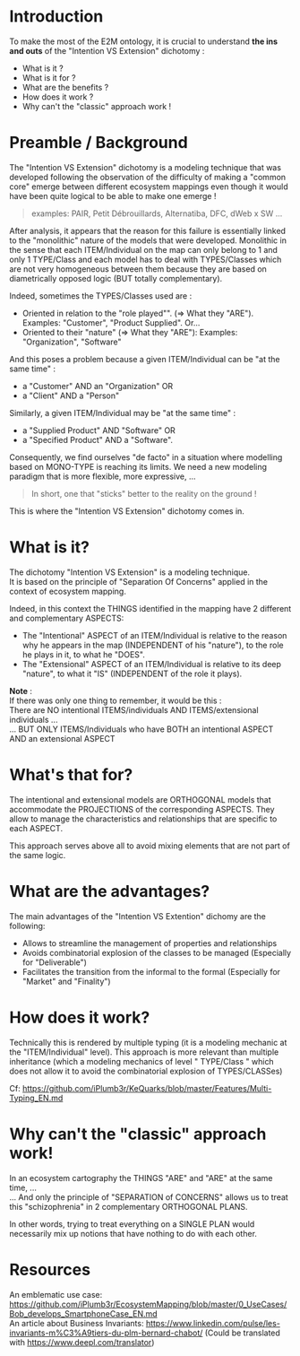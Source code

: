 Introduction
==
To make the most of the E2M ontology, it is crucial to understand __the ins and outs__ of the "Intention VS Extension" dichotomy : 
* What is it ?
* What is it for ?
* What are the benefits ?
* How does it work ?
* Why can't the "classic" approach work !

Preamble / Background
==
The "Intention VS Extension" dichotomy is a modeling technique that was developed following the observation of the difficulty of making a "common core" emerge between different ecosystem mappings even though it would have been quite logical to be able to make one emerge !
> examples: PAIR, Petit Débrouillards, Alternatiba, DFC, dWeb x SW ...

After analysis, it appears that the reason for this failure is essentially linked to the "monolithic" nature of the models that were developed. Monolithic in the sense that each ITEM/Individual on the map can only belong to 1 and only 1 TYPE/Class and each model has to deal with TYPES/Classes which are not very homogeneous between them because they are based on diametrically opposed logic (BUT totally complementary).

Indeed, sometimes the TYPES/Classes used are :
* Oriented in relation to the "role played"". (=> What they "ARE"). Examples: "Customer", "Product Supplied".
Or...
* Oriented to their "nature" (=> What they "ARE"): Examples: "Organization", "Software"

And this poses a problem because a given ITEM/Individual can be "at the same time" : 
* a "Customer" AND an "Organization" 
OR
* a "Client" AND a "Person"

Similarly, a given ITEM/Individual may be "at the same time" : 
* a "Supplied Product" AND "Software" 
OR
* a "Specified Product" AND a "Software".

Consequently, we find ourselves "de facto" in a situation where modelling based on MONO-TYPE is reaching its limits.
We need a new modeling paradigm that is more flexible, more expressive, ...
> In short, one that "sticks" better to the reality on the ground !

This is where the "Intention VS Extension" dichotomy comes in.

What is it?
==
The dichotomy "Intention VS Extension" is a modeling technique.    
It is based on the principle of "Separation Of Concerns" applied in the context of ecosystem mapping. 

Indeed, in this context the THINGS identified in the mapping have 2 different and complementary ASPECTS: 
* The "Intentional" ASPECT of an ITEM/Individual is relative to the reason why he appears in the map (INDEPENDENT of his "nature"), to the role he plays in it, to what he "DOES".
* The "Extensional" ASPECT of an ITEM/Individual is relative to its deep "nature", to what it "IS" (INDEPENDENT of the role it plays).


__Note__ :  
If there was only one thing to remember, it would be this :   
There are NO intentional ITEMS/individuals AND ITEMS/extensional individuals ...   
... BUT ONLY ITEMS/Individuals who have BOTH an intentional ASPECT AND an extensional ASPECT


What's that for?
==
The intentional and extensional models are ORTHOGONAL models that accommodate the PROJECTIONS of the corresponding ASPECTS. They allow to manage the characteristics and relationships that are specific to each ASPECT.

This approach serves above all to avoid mixing elements that are not part of the same logic.

What are the advantages?
==
The main advantages of the "Intention VS Extention" dichomy are the following:
* Allows to streamline the management of properties and relationships
* Avoids combinatorial explosion of the classes to be managed (Especially for "Deliverable")
* Facilitates the transition from the informal to the formal (Especially for "Market" and "Finality")

How does it work?
==
Technically this is rendered by multiple typing (it is a modeling mechanic at the "ITEM/Individual" level).
This approach is more relevant than multiple inheritance (which a modeling mechanics of level " TYPE/Class " which does not allow it to avoid the combinatorial explosion of TYPES/CLASSes)

Cf: https://github.com/iPlumb3r/KeQuarks/blob/master/Features/Multi-Typing_EN.md

Why can't the "classic" approach work!
==
In an ecosystem cartography the THINGS "ARE" and "ARE" at the same time, ...   
... And only the principle of "SEPARATION of CONCERNS" allows us to treat this "schizophrenia" in 2 complementary ORTHOGONAL PLANS.

In other words, trying to treat everything on a SINGLE PLAN would necessarily mix up notions that have nothing to do with each other.

Resources
==

An emblematic use case: https://github.com/iPlumb3r/EcosystemMapping/blob/master/0_UseCases/Bob_develops_SmartphoneCase_EN.md   
An article about Business Invariants: https://www.linkedin.com/pulse/les-invariants-m%C3%A9tiers-du-plm-bernard-chabot/ (Could be translated with https://www.deepl.com/translator)

